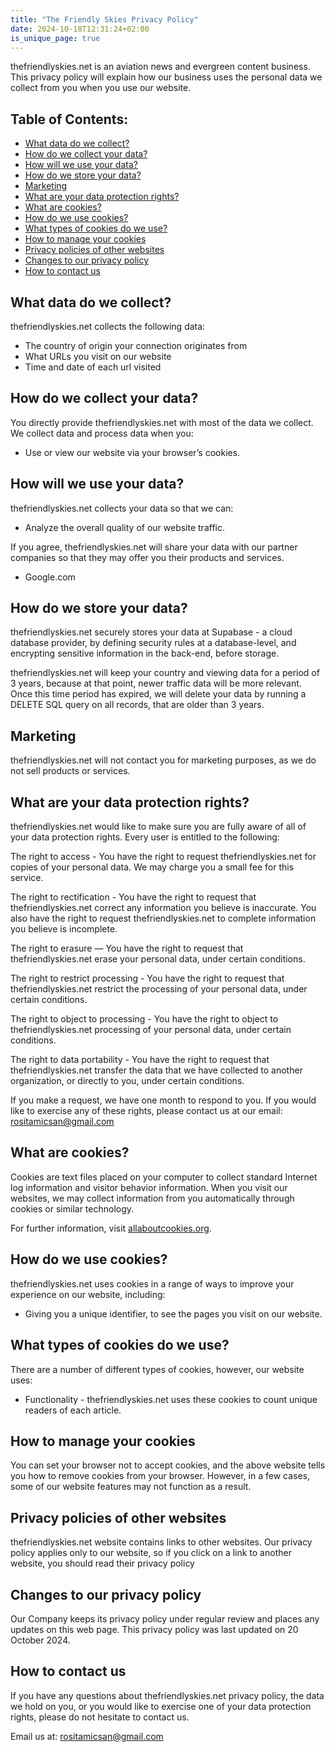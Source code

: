 ```yaml
---
title: "The Friendly Skies Privacy Policy"
date: 2024-10-18T12:31:24+02:00
is_unique_page: true
---
```


thefriendlyskies.net is an aviation news and evergreen content business. This privacy policy will explain how our business uses the personal data we collect from you when you use our website.

## Table of Contents:

- [What data do we collect?](#what-data-do-we-collect)
- [How do we collect your data?](#how-do-we-collect-your-data)
- [How will we use your data?](#how-will-we-use-your-data)
- [How do we store your data?](#how-do-we-store-your-data)
- [Marketing](#marketing)
- [What are your data protection rights?](#what-are-your-data-protection-rights)
- [What are cookies?](#what-are-cookies)
- [How do we use cookies?](#how-do-we-use-cookies)
- [What types of cookies do we use?](#what-types-of-cookies-do-we-use)
- [How to manage your cookies](#how-to-manage-your-cookies)
- [Privacy policies of other websites](#privacy-policies-of-other-websites)
- [Changes to our privacy policy](#changes-to-our-privacy-policy)
- [How to contact us](#how-to-contact-us)

## What data do we collect?

thefriendlyskies.net collects the following data:

- The country of origin your connection originates from
- What URLs you visit on our website
- Time and date of each url visited

## How do we collect your data?

You directly provide thefriendlyskies.net with most of the data we collect. We collect data and process
data when you:

- Use or view our website via your browser’s cookies.

## How will we use your data?

thefriendlyskies.net collects your data so that we can:

- Analyze the overall quality of our website traffic.

If you agree, thefriendlyskies.net will share your data with our partner companies so that they may offer you their products and services.

- Google.com

## How do we store your data?

thefriendlyskies.net securely stores your data at Supabase - a cloud database provider, by defining security rules at a database-level, and encrypting sensitive information in the back-end, before storage.

thefriendlyskies.net will keep your country and viewing data for a period of 3 years, because at that point, newer traffic data will be more relevant. Once this time period has expired, we will delete your data by running a DELETE SQL query on all records, that are older than 3 years.

## Marketing

thefriendlyskies.net will not contact you for marketing purposes, as we do not sell products or services.

## What are your data protection rights?

thefriendlyskies.net would like to make sure you are fully aware of all of your data protection rights.
Every user is entitled to the following:

The right to access - You have the right to request thefriendlyskies.net for copies of your personal
data. We may charge you a small fee for this service.

The right to rectification - You have the right to request that thefriendlyskies.net correct any
information you believe is inaccurate. You also have the right to request thefriendlyskies.net to
complete information you believe is incomplete.

The right to erasure — You have the right to request that thefriendlyskies.net erase your personal
data, under certain conditions.

The right to restrict processing - You have the right to request that thefriendlyskies.net restrict the
processing of your personal data, under certain conditions.

The right to object to processing - You have the right to object to thefriendlyskies.net processing
of your personal data, under certain conditions.

The right to data portability - You have the right to request that thefriendlyskies.net transfer the
data that we have collected to another organization, or directly to you, under certain conditions.

If you make a request, we have one month to respond to you. If you would like to exercise any
of these rights, please contact us at our email: [rositamicsan@gmail.com](mailto:rositamicsan@gmail.comm)

## What are cookies?

Cookies are text files placed on your computer to collect standard Internet log information and
visitor behavior information. When you visit our websites, we may collect information from you
automatically through cookies or similar technology.

For further information, visit [allaboutcookies.org](allaboutcookies.org).

## How do we use cookies?

thefriendlyskies.net uses cookies in a range of ways to improve your experience on our website,
including:

- Giving you a unique identifier, to see the pages you visit on our website.

## What types of cookies do we use?

There are a number of different types of cookies, however, our website uses:

- Functionality - thefriendlyskies.net uses these cookies to count unique readers of each article.

## How to manage your cookies

You can set your browser not to accept cookies, and the above website tells you how to remove
cookies from your browser. However, in a few cases, some of our website features may not
function as a result.

## Privacy policies of other websites

thefriendlyskies.net website contains links to other websites. Our privacy policy applies only to
our website, so if you click on a link to another website, you should read their privacy policy

## Changes to our privacy policy

Our Company keeps its privacy policy under regular review and places any updates on this web
page. This privacy policy was last updated on 20 October 2024.

## How to contact us

If you have any questions about thefriendlyskies.net privacy policy, the data we hold on you, or you
would like to exercise one of your data protection rights, please do not hesitate to contact us.

Email us at: [rositamicsan@gmail.com](mailto:rositamicsan@gmail.com)
